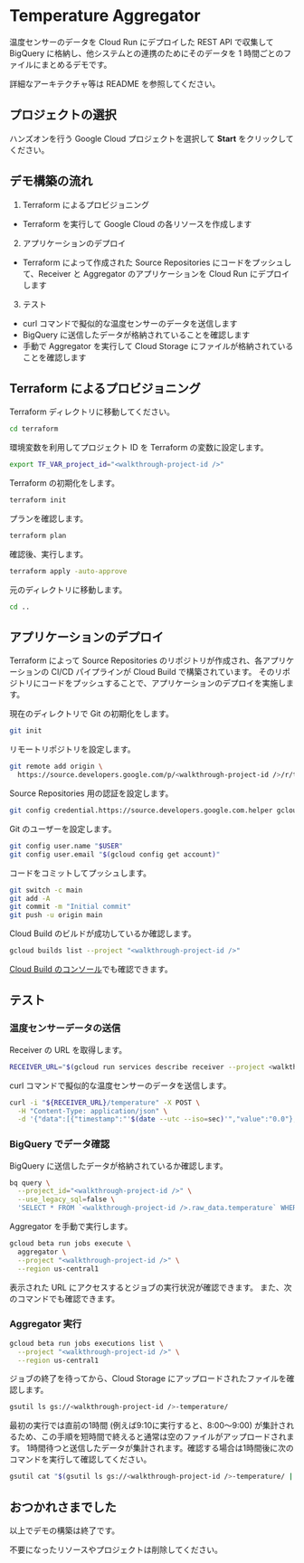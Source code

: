 # Temperature Aggregator

温度センサーのデータを Cloud Run にデプロイした REST API で収集して BigQuery
に格納し、他システムとの連携のためにそのデータを 1 時間ごとのファイルにまとめるデモです。

詳細なアーキテクチャ等は README を参照してください。

## プロジェクトの選択

ハンズオンを行う Google Cloud プロジェクトを選択して **Start** をクリックしてください。

<walkthrough-project-setup></walkthrough-project-setup>

## デモ構築の流れ

1. Terraform によるプロビジョニング
  * Terraform を実行して Google Cloud の各リソースを作成します
2. アプリケーションのデプロイ
  * Terraform によって作成された Source Repositories にコードをプッシュして、Receiver と Aggregator
    のアプリケーションを Cloud Run にデプロイします
3. テスト
  * curl コマンドで擬似的な温度センサーのデータを送信します
  * BigQuery に送信したデータが格納されていることを確認します
  * 手動で Aggregator を実行して Cloud Storage にファイルが格納されていることを確認します

## Terraform によるプロビジョニング

<walkthrough-tutorial-duration duration=8></walkthrough-tutorial-duration>

Terraform ディレクトリに移動してください。

```sh
cd terraform
```

環境変数を利用してプロジェクト ID を Terraform の変数に設定します。

```sh
export TF_VAR_project_id="<walkthrough-project-id />"
```

Terraform の初期化をします。

```sh
terraform init
```

プランを確認します。

```sh
terraform plan
```

確認後、実行します。

```sh
terraform apply -auto-approve
```

元のディレクトリに移動します。

```sh
cd ..
```

## アプリケーションのデプロイ

<walkthrough-tutorial-duration duration=5></walkthrough-tutorial-duration>

Terraform によって Source Repositories のリポジトリが作成され、各アプリケーションの CI/CD
パイプラインが Cloud Build で構築されています。
そのリポジトリにコードをプッシュすることで、アプリケーションのデプロイを実施します。

現在のディレクトリで Git の初期化をします。

```sh
git init
```

リモートリポジトリを設定します。

```sh
git remote add origin \
  https://source.developers.google.com/p/<walkthrough-project-id />/r/temperature-aggregation
```

Source Repositories 用の認証を設定します。

```sh
git config credential.https://source.developers.google.com.helper gcloud.sh
```

Git のユーザーを設定します。

```sh
git config user.name "$USER"
git config user.email "$(gcloud config get account)"
```

コードをコミットしてプッシュします。

```sh
git switch -c main
git add -A
git commit -m "Initial commit"
git push -u origin main
```

Cloud Build のビルドが成功しているか確認します。

```sh
gcloud builds list --project "<walkthrough-project-id />"
```

[Cloud Build のコンソール](https://console.cloud.google.com/cloud-build/builds?project={{project-id}})でも確認できます。

## テスト

<walkthrough-tutorial-duration duration=999></walkthrough-tutorial-duration>

### **温度センサーデータの送信**

Receiver の URL を取得します。

```sh
RECEIVER_URL="$(gcloud run services describe receiver --project <walkthrough-project-id /> --region us-central1 --format "value(status.url)")"
```

curl コマンドで擬似的な温度センサーのデータを送信します。

```sh
curl -i "${RECEIVER_URL}/temperature" -X POST \
  -H "Content-Type: application/json" \
  -d '{"data":[{"timestamp":"'$(date --utc --iso=sec)'","value":"0.0"},{"timestamp":"'$(date --utc --iso=sec)'","value":"1.0"},{"timestamp":"'$(date --utc --iso=sec)'","value": "2.0"},{"timestamp":"'$(date --utc --iso=sec)'","value":"3.0"},{"timestamp":"'$(date --utc --iso=sec)'","value":"4.0"}]}'
```

### **BigQuery でデータ確認**

BigQuery に送信したデータが格納されているか確認します。

```sh
bq query \
  --project_id="<walkthrough-project-id />" \
  --use_legacy_sql=false \
  'SELECT * FROM `<walkthrough-project-id />.raw_data.temperature` WHERE publish_time >= "'$(date --utc --iso)'"'
```

Aggregator を手動で実行します。

```sh
gcloud beta run jobs execute \
  aggregator \
  --project "<walkthrough-project-id />" \
  --region us-central1
```

表示された URL にアクセスするとジョブの実行状況が確認できます。
また、次のコマンドでも確認できます。

### **Aggregator 実行**

```sh
gcloud beta run jobs executions list \
  --project "<walkthrough-project-id />" \
  --region us-central1
```

ジョブの終了を待ってから、Cloud Storage にアップロードされたファイルを確認します。

```sh
gsutil ls gs://<walkthrough-project-id />-temperature/
```

最初の実行では直前の1時間 (例えば9:10に実行すると、8:00〜9:00)
が集計されるため、この手順を短時間で終えると通常は空のファイルがアップロードされます。
1時間待つと送信したデータが集計されます。確認する場合は1時間後に次のコマンドを実行して確認してください。


```sh
gsutil cat "$(gsutil ls gs://<walkthrough-project-id />-temperature/ | tail -1)"
```

## おつかれさまでした

以上でデモの構築は終了です。

<walkthrough-conclusion-trophy />

不要になったリソースやプロジェクトは削除してください。
